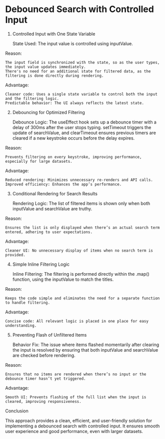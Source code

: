 # Debounced Search with Controlled Input


1. Controlled Input with One State Variable

    State Used: The input value is controlled using inputValue.

Reason:

    The input field is synchronized with the state, so as the user types, the input value updates immediately.
    There's no need for an additional state for filtered data, as the filtering is done directly during rendering.

Advantage:

    Cleaner code: Uses a single state variable to control both the input and the filtering logic.
    Predictable behavior: The UI always reflects the latest state.

2. Debouncing for Optimized Filtering

    Debounce Logic:
        The useEffect hook sets up a debounce timer with a delay of 300ms after the user stops typing.
        setTimeout triggers the update of searchValue, and clearTimeout ensures previous timers are cleared if a new keystroke occurs before the delay expires.

Reason:

    Prevents filtering on every keystroke, improving performance, especially for large datasets.

Advantage:

    Reduced rendering: Minimizes unnecessary re-renders and API calls.
    Improved efficiency: Enhances the app’s performance.

3. Conditional Rendering for Search Results

    Rendering Logic:
        The list of filtered items is shown only when both inputValue and searchValue are truthy.

Reason:

    Ensures the list is only displayed when there’s an actual search term entered, adhering to user expectations.

Advantage:

    Cleaner UI: No unnecessary display of items when no search term is provided.

4. Simple Inline Filtering Logic

    Inline Filtering:
        The filtering is performed directly within the .map() function, using the inputValue to match the titles.

Reason:

    Keeps the code simple and eliminates the need for a separate function to handle filtering.

Advantage:

    Concise code: All relevant logic is placed in one place for easy understanding.

5. Preventing Flash of Unfiltered Items

    Behavior Fix:
        The issue where items flashed momentarily after clearing the input is resolved by ensuring that both inputValue and searchValue are checked before rendering.

Reason:

    Ensures that no items are rendered when there’s no input or the debounce timer hasn’t yet triggered.

Advantage:

    Smooth UI: Prevents flashing of the full list when the input is cleared, improving responsiveness.

Conclusion

This approach provides a clean, efficient, and user-friendly solution for implementing a debounced search with controlled input. It ensures smooth user experience and good performance, even with larger datasets.